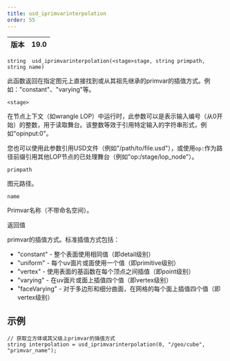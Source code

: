 ```yaml
---
title: usd_iprimvarinterpolation
order: 55
---
```


| 版本 | 19.0 |
| --- | --- |

`string  usd_iprimvarinterpolation(<stage>stage, string primpath, string name)`

此函数返回在指定图元上直接找到或从其祖先继承的primvar的插值方式。例如："constant"、"varying"等。

`<stage>`

在节点上下文（如wrangle LOP）中运行时，此参数可以是表示输入编号（从0开始）的整数，用于读取舞台。该整数等效于引用特定输入的字符串形式，例如"opinput:0"。

您也可以使用此参数引用USD文件（例如"/path/to/file.usd"），或使用`op:`作为路径前缀引用其他LOP节点的已处理舞台（例如"op:/stage/lop_node"）。

`primpath`

图元路径。

`name`

Primvar名称（不带命名空间）。

返回值

primvar的插值方式。标准插值方式包括：

- "constant" - 整个表面使用相同值（即detail级别）
- "uniform" - 每个uv面片或面使用一个值（即primitive级别）
- "vertex" - 使用表面的基函数在每个顶点之间插值（即point级别）
- "varying" - 在uv面片或面上插值四个值（即vertex级别）
- "faceVarying" - 对于多边形和细分曲面，在网格的每个面上插值四个值（即vertex级别）

## 示例

```vex
// 获取立方体或其父级上primvar的插值方式
string interpolation = usd_iprimvarinterpolation(0, "/geo/cube", "primvar_name");

```
